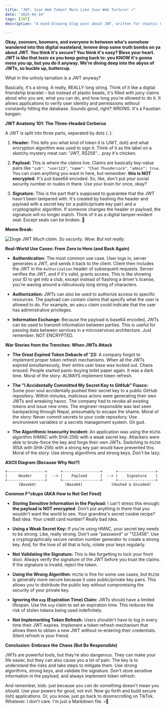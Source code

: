 ```yaml
---
title: "JWT: Json Web Token? More Like Json Web Torture! 💀"
date: "2025-04-14"
tags: [JWT]
description: "A mind-blowing blog post about JWT, written for chaotic Gen Z engineers. Get ready for existential dread wrapped in technical explanations."

---
```


**Okay, zoomers, boomers, and everyone in between who's somehow wandered into this digital wasteland, lemme drop some truth bombs on ya about JWT. You think it's secure? You think it's easy? Bless your heart. JWT is like that toxic ex you keep going back to: you KNOW it's gonna mess you up, but you do it anyway. We're diving deep into the abyss of JWTs, so buckle up, buttercup.**

What in the unholy tarnation *is* a JWT anyway?

Basically, it's a string. A really, REALLY long string. Think of it like a digital friendship bracelet – but instead of plastic beads, it's filled with juicy claims about who you are, what you can do, and how long you're allowed to do it. It allows applications to verify user identity and permissions *without* constantly hitting the database. Sounds good, right? WRONG. It's a Faustian bargain.

**JWT Anatomy 101: The Three-Headed Cerberus**

A JWT is split into three parts, separated by dots (`.`):

1.  **Header:** This tells you what kind of token it is (JWT, duh) and what encryption algorithm was used to sign it. Think of it as the label on a sketchy mystery meat can: "JWT, RS256"… pray it's chicken.

2.  **Payload:** This is where the *claims* live. Claims are basically key-value pairs like `"sub": "user123"`, `"name": "Chad Thundercock"`, `"admin": true`. You can cram anything you want in here, but remember: **this is NOT encrypted**. It's just base64 encoded. So, like, don't put your social security number or nudes in there. Use your brain for once, okay?

3.  **Signature:** This is the part that's supposed to guarantee that the JWT hasn't been tampered with. It's created by hashing the header and payload with a secret key (or a public/private key pair) and a cryptographic algorithm. If someone changes the header or payload, the signature will no longer match. Think of it as a digital tamper-evident seal. Except seals can be broken. 👀

**Meme Break:**

![Doge JWT](https://i.imgflip.com/5b8n86.jpg)
*Much claim. So security. Wow. But not really.*

**Real-World Use Cases: From Zero to Hero (and Back Again)**

*   **Authentication:** The most common use case. User logs in, server generates a JWT, and sends it back to the client. Client then includes the JWT in the `Authorization` header of subsequent requests. Server verifies the JWT, and if it's valid, grants access. This is like showing your ID to get into a club, except instead of flashing a driver's license, you're waving around a ridiculously long string of characters.

*   **Authorization:** JWTs can also be used to authorize access to specific resources. The payload can contain claims that specify what the user is allowed to do. For example, an `admin` claim could indicate that the user has administrative privileges.

*   **Information Exchange:** Because the payload is base64 encoded, JWTs can be used to transmit information between parties. This is useful for passing data between services in a microservices architecture. Just remember: NOT ENCRYPTED.

**War Stories from the Trenches: When JWTs Attack**

*   **The Great Expired Token Debacle of '23:** A company forgot to implement proper token refresh mechanisms. When all the JWTs expired simultaneously, their entire user base was locked out. Chaos ensued. People started panic-buying toilet paper again. It was a dark time. Moral of the story: ALWAYS implement token refresh.

*   **The "I Accidentally Committed My Secret Key to GitHub" Fiasco:** Some poor soul accidentally pushed their secret key to a public GitHub repository. Within minutes, malicious actors were generating their own JWTs and wreaking havoc. The company had to revoke all existing tokens and issue new ones. The engineer responsible was last seen backpacking through Nepal, presumably to escape the shame. Moral of the story: Never commit secrets to your code repository. Use environment variables or a secrets management system. Git gud.

*   **The Algorithmic Insecurity Incident:** An application was using the `HS256` algorithm (HMAC with SHA-256) with a weak secret key. Attackers were able to brute-force the key and forge their own JWTs. Switching to `RS256` (RSA with SHA-256) with a strong key pair would have prevented this. Moral of the story: Use strong algorithms and strong keys. Don't be lazy.

**ASCII Diagram (Because Why Not?)**

```
+-----------------+      +-----------------+      +-----------------+
|     Header      |  --> |    Payload      |  --> |    Signature    |
+-----------------+      +-----------------+      +-----------------+
      (Base64)             (Base64)             (Hashed & Encoded)
```

**Common F\*ckups (AKA How to Not Get Fired)**

*   **Storing Sensitive Information in the Payload:** I can't stress this enough: **the payload is NOT encrypted**. Don't put anything in there that you wouldn't want the world to see. Your grandma's secret cookie recipe? Bad idea. Your credit card number? Really bad idea.

*   **Using a Weak Secret Key:** If you're using HMAC, your secret key needs to be strong. Like, really strong. Don't use "password" or "123456". Use a cryptographically secure random number generator to create a strong key. And, for the love of all that is holy, rotate your keys regularly.

*   **Not Validating the Signature:** This is like forgetting to lock your front door. Always verify the signature of the JWT before you trust the claims. If the signature is invalid, reject the token.

*   **Using the Wrong Algorithm:** `HS256` is fine for some use cases, but `RS256` is generally more secure because it uses public/private key pairs. This allows you to distribute the public key without compromising the security of your private key.

*   **Ignoring the `exp` (Expiration Time) Claim:** JWTs should have a limited lifespan. Use the `exp` claim to set an expiration time. This reduces the risk of stolen tokens being used indefinitely.

*   **Not Implementing Token Refresh:** Users shouldn't have to log in every time their JWT expires. Implement a token refresh mechanism that allows them to obtain a new JWT without re-entering their credentials. Silent refresh is your friend.

**Conclusion: Embrace the Chaos (But Be Responsible)**

JWTs are powerful tools, but they're also dangerous. They can make your life easier, but they can also cause you a lot of pain. The key is to understand the risks and take steps to mitigate them. Use strong algorithms, strong keys, and validate the signature. Don't store sensitive information in the payload, and always implement token refresh.

And remember, kids: just because you *can* do something doesn't mean you *should*. Use your powers for good, not evil. Now go forth and build secure (ish) applications. Or, you know, just go back to doomscrolling on TikTok. Whatever. I don't care. I'm just a Markdown file. 💀🙏
